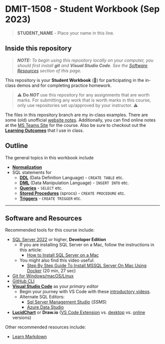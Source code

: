 # DMIT-1508 - **Student Workbook** (Sep 2023)

> **STUDENT_NAME** - Place your name in this line.

## Inside this repository

> ***NOTE:** To begin using this repository locally on your computer, you should first install **git** and **Visual Studio Code**. See the [Software Resources](#software-and-resources) section of this page.*

This repository is your **Student Workbook** (:notebook:) for participating in the in-class demos and for completing practice homework.

> :warning: **Do *NOT*** use this repository for any assignments that are worth marks. For submitting any work that is worth marks in this course, only use repositories set up/approved by your instructor. :warning:

The files in this repository branch are my in-class examples. There are some (old) unofficial [website notes](https://dmit-1508.github.io). Additionally, you can find online notes at the [MS Teams Site](https://www.microsoft.com/en-ca/microsoft-teams/log-in) for the course. Also be sure to checkout out the [**Learning Outcomes**](./Docs/logs/ReadMe.md) that I use in class.

## Outline

The general topics in this workbook include

- [**Normalization**](Design/)
- SQL statements for 
  - [**DDL**](DDL/) (Data Definition Language) - `CREATE TABLE` etc.
  - [**DML**](DML/) (Data Manipulation Language) - `INSERT INTO` etc.
  - [**Queries**](SQL/) - `SELECT` etc.
  - [**Stored Procedures**](SPROCS/) (sprocs) - `CREATE PROCEDURE` etc.
  - [**Triggers**](Triggers/) - `CREATE TRIGGER` etc.

----

## Software and Resources

Recommended tools for this course include:

- [SQL Server 2022](https://www.microsoft.com/en-us/sql-server/sql-server-downloads) or higher, **Developer Edition**
  - If you are installing SQL Server on a Mac, follow the instructions in this article:
    - [How to Install SQL Server on a Mac](https://database.guide/how-to-install-sql-server-on-a-mac/)
  - You might also find this video useful:
    - [Step By Step Guide To Install MSSQL Server On Mac Using Docker](https://youtu.be/BVNWRYPv78o) (20 min, 27 sec)
- [Git for Windows/macOS/Linux](https://git-scm.com/downloads)
- [GitHub CLI](https://cli.github.com/)
- [**Visual Studio Code**](https://code.visualstudio.com) as your *primary editor*
  - Begin your journey with VS Code with these [introductory videos](https://code.visualstudio.com/docs/introvideos/overview).
  - Alternate SQL Editors:
    - [Sql Server Management Studio](https://docs.microsoft.com/en-us/sql/ssms/download-sql-server-management-studio-ssms?view=sql-server-ver15#download-ssms) (*SSMS*)
    - [Azure Data Studio](https://docs.microsoft.com/en-us/sql/azure-data-studio/download-azure-data-studio)
- [**LucidChart**](https://www.lucidchart.com/pages/) or **Draw.io** ([VS Code Extension](https://marketplace.visualstudio.com/items?itemName=hediet.vscode-drawio) vs. [desktop](https://about.draw.io/integrations/#integrations_offline) vs. [online](https://draw.io) versions)

Other recommended resources include:

- [Learn Markdown](https://commonmark.org/help/)
